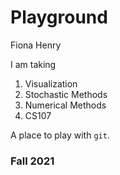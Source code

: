 # Playground
Fiona Henry 

I am taking
1. Visualization 
2. Stochastic Methods 
3. Numerical Methods 
4. CS107 

A place to play with `git`.

### Fall 2021
